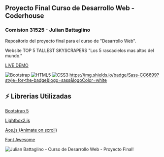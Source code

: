 ## Proyecto Final Curso de Desarrollo Web - Coderhouse 
### Comision 31525 - Julian Battaglino

 Repositorio del proyecto final para el curso de "Desarrollo Web".

 Website TOP 5 TALLEST SKYSCRAPERS "Los 5 rascacielos mas altos del mundo." 

 [LIVE DEMO](https://julianbattaglino.github.io/Rascacielos-Coderhouse-WebProject-Bootstrap)

 ![Bootstrap](https://img.shields.io/badge/bootstrap-%23563D7C.svg?style=for-the-badge&logo=bootstrap&logoColor=white)
 ![HTML5](https://img.shields.io/badge/html5-%23E34F26.svg?style=for-the-badge&logo=html5&logoColor=white)
 ![CSS3](https://img.shields.io/badge/css3-%231572B6.svg?style=for-the-badge&logo=css3&logoColor=white)
 https://img.shields.io/badge/Sass-CC6699?style=for-the-badge&logo=sass&logoColor=white

## ⚡ Librerias Utilizadas

[Bootstrap 5](https://getbootstrap.com/)

[Lightbox2.js](https://lokeshdhakar.com/projects/lightbox2/)

[Aos.js (Animate on scroll)](https://michalsnik.github.io/aos/)

[Font Awesome](https://fontawesome.com/)

![Julian Battaglino - Curso de Desarrollo Web - Proyecto Final!](/assets/img/screenshot.png "Proyecto Final")




